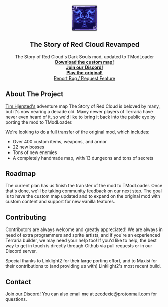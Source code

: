 <br />
<p align="center">
    <img src="icon.png" alt="tsorcRevampicon" width="80" height="80">

  <h2 align="center">The Story of Red Cloud Revamped</h3>

  <p align="center">
    The Story of Red Cloud's Dark Souls mod, updated to TModLoader 
    <br />
    <a href="https://github.com/timhjersted/tsorcDownload"><strong>Download the custom map!</strong></a>
    <br />
    <a href="https://discord.gg/tPkhZgJ"><strong>Join our Discord!</strong></a>
    <br />
    <a href="https://forums.terraria.org/index.php?threads/the-story-of-red-cloud-dark-souls-mod-2018-update.70670/"><strong>Play the original!</strong></a>
    <br />
    <a href="https://github.com/Zeodexic/tsorcRevamp/issues">Report Bug / Request Feature</a>
  </p>
</p>


## About The Project

[Tim Hjersted's](https://forums.terraria.org/index.php?members/tim-hjersted.57302/) adventure map The Story of Red Cloud is beloved by many, but it's now nearing a decade old. Many newer players of Terraria have never even heard of it, so we'd like to bring it back into the public eye by porting the mod to TModLoader.

We're looking to do a full transfer of the original mod, which includes:

* Over 400 custom items, weapons, and armor
* 22 new bosses
* Tons of new enemies
* A completely handmade map, with 13 dungeons and tons of secrets


## Roadmap

The current plan has us finish the transfer of the mod to TModLoader. Once that's done, we'll be taking community feedback on our next step. The goal is to have the custom map updated and to expand on the original mod with custom content and support for new vanilla features.


## Contributing

Contributors are always welcome and greatly appreciated! We are always in need of extra programmers and sprite artists, and if you're an experienced Terraria builder, we may need your help too! If you'd like to help, the best way to get in touch is directly through Github via pull requests or in our Discord server.

Special thanks to Linklight2 for their large porting effort, and to Maxisi for their contributions to (and providing us with) Linklight2's most recent build.


## Contact

[Join our Discord!](https://discord.gg/tPkhZgJ)
You can also email me at zeodexic@protonmail.com for questions.
